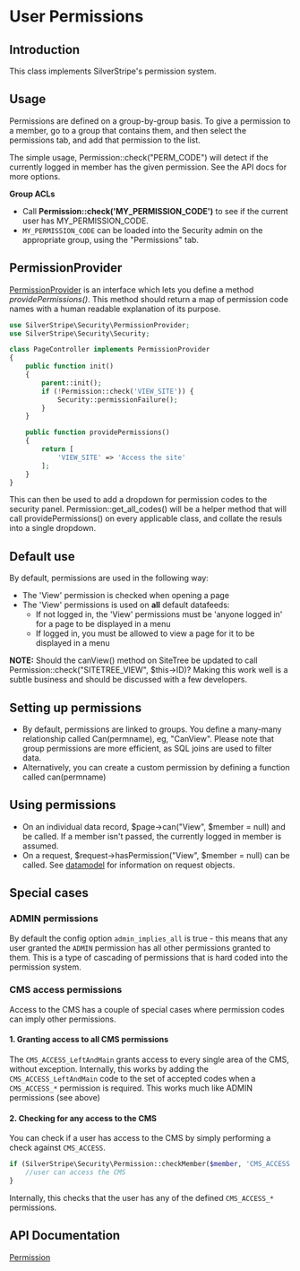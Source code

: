 # User Permissions

## Introduction

This class implements SilverStripe's permission system.

## Usage

Permissions are defined on a group-by-group basis.  To give a permission to a member, go to a group that contains them,
and then select the permissions tab, and add that permission to the list.

The simple usage, Permission::check("PERM_CODE") will detect if the currently logged in member has the given permission.
 See the API docs for more options.

**Group ACLs**

*  Call **Permission::check('MY_PERMISSION_CODE')** to see if the current user has MY_PERMISSION_CODE.
*  `MY_PERMISSION_CODE` can be loaded into the Security admin on the appropriate group, using the "Permissions" tab.

## PermissionProvider

[PermissionProvider](api:SilverStripe\Security\PermissionProvider) is an interface which lets you define a method *providePermissions()*.
This method should return a map of permission code names with a human readable explanation of its purpose.

```php
use SilverStripe\Security\PermissionProvider;
use SilverStripe\Security\Security;

class PageController implements PermissionProvider
{
    public function init()
    {
        parent::init();
        if (!Permission::check('VIEW_SITE')) {
            Security::permissionFailure();
        }
    }

    public function providePermissions()
    {
        return [
            'VIEW_SITE' => 'Access the site'
        ];
    }
}

```


This can then be used to add a dropdown for permission codes to the security panel.  Permission::get_all_codes() will be
a helper method that will call providePermissions() on every applicable class, and collate the resuls into a single
dropdown.

## Default use

By default, permissions are used in the following way:

*  The 'View' permission is checked when opening a page
*  The 'View' permissions is used on **all** default datafeeds:
    * If not logged in, the 'View' permissions must be 'anyone logged in' for a page to be displayed in a menu
    * If logged in, you must be allowed to view a page for it to be displayed in a menu

**NOTE:** Should the canView() method on SiteTree  be updated to call Permission::check("SITETREE_VIEW", $this->ID)?
Making this work well is a subtle business and should be discussed with a few developers.

## Setting up permissions

*  By default, permissions are linked to groups.  You define a many-many relationship called Can(permname), eg,
"CanView".  Please note that group permissions are more efficient, as SQL joins are used to filter data.
*  Alternatively, you can create a custom permission by defining a function called can(permname)

## Using permissions

*  On an individual data record, $page->can("View", $member = null) and be called.  If a member isn't passed, the
currently logged in member is assumed.
*  On a request, $request->hasPermission("View", $member = null) can be called.  See [datamodel](/developer_guides/model/permissions) for
information on request objects.

## Special cases

### ADMIN permissions

By default the config option `admin_implies_all` is true - this means that any user granted the `ADMIN` permission has
all other permissions granted to them. This is a type of cascading of permissions that is hard coded into the permission
system.

### CMS access permissions

Access to the CMS has a couple of special cases where permission codes can imply other permissions.

#### 1. Granting access to all CMS permissions

The `CMS_ACCESS_LeftAndMain` grants access to every single area of the CMS, without exception. Internally, this works by
adding the `CMS_ACCESS_LeftAndMain` code to the set of accepted codes when a `CMS_ACCESS_*` permission is required.
This works much like ADMIN permissions (see above)


#### 2. Checking for any access to the CMS

You can check if a user has access to the CMS by simply performing a check against `CMS_ACCESS`.

```php
if (SilverStripe\Security\Permission::checkMember($member, 'CMS_ACCESS')) {
    //user can access the CMS
}
```

Internally, this checks that the user has any of the defined `CMS_ACCESS_*` permissions.


## API Documentation
[Permission](api:SilverStripe\Security\Permission)

